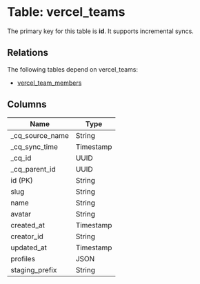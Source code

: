 # Table: vercel_teams

The primary key for this table is **id**.
It supports incremental syncs.
## Relations

The following tables depend on vercel_teams:
  - [vercel_team_members](vercel_team_members)

## Columns

| Name          | Type          |
| ------------- | ------------- |
|_cq_source_name|String|
|_cq_sync_time|Timestamp|
|_cq_id|UUID|
|_cq_parent_id|UUID|
|id (PK)|String|
|slug|String|
|name|String|
|avatar|String|
|created_at|Timestamp|
|creator_id|String|
|updated_at|Timestamp|
|profiles|JSON|
|staging_prefix|String|